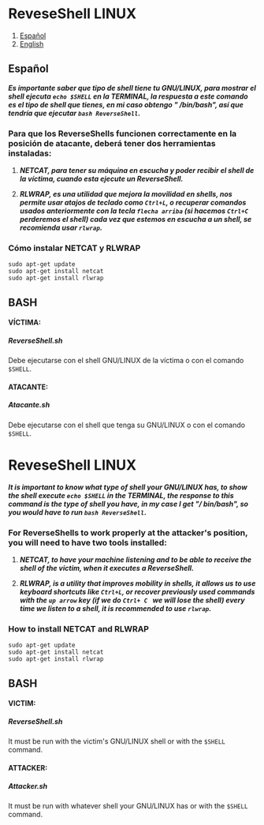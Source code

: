 # ReveseShell LINUX

1. [Español]()
2. [English]()

## Español

***Es importante saber que tipo de shell tiene tu GNU/LINUX, para mostrar el shell ejecuta `echo $SHELL` en la TERMINAL, la respuesta a este comando es el tipo de shell que tienes, en mi caso obtengo " /bin/bash", así que tendría que ejecutar `bash ReverseShell`.***

### **Para que los ReverseShells funcionen correctamente en la posición de atacante, deberá tener dos herramientas instaladas:**

1. ***NETCAT, para tener su máquina en escucha y poder recibir el shell de la víctima, cuando esta ejecute un ReverseShell.***

2. ***RLWRAP, es una utilidad que mejora la movilidad en shells, nos permite usar atajos de teclado como `Ctrl+L`, o recuperar comandos usados anteriormente con la tecla `flecha arriba` (si hacemos `Ctrl+C ` perderemos el shell) cada vez que estemos en escucha a un shell, se recomienda usar `rlwrap`.***

### Cómo instalar NETCAT y RLWRAP
```
sudo apt-get update
sudo apt-get install netcat
sudo apt-get install rlwrap
```

## BASH

#### VÍCTIMA:
##### ReverseShell.sh
Debe ejecutarse con el shell GNU/LINUX de la víctima o con el comando `$SHELL`.

#### ATACANTE:
##### Atacante.sh
Debe ejecutarse con el shell que tenga su GNU/LINUX o con el comando `$SHELL`.



# ReveseShell LINUX

***It is important to know what type of shell your GNU/LINUX has, to show the shell execute `echo $SHELL` in the TERMINAL, the response to this command is the type of shell you have, in my case I get "/ bin/bash", so you would have to run `bash ReverseShell`.***

### **For ReverseShells to work properly at the attacker's position, you will need to have two tools installed:**

1. ***NETCAT, to have your machine listening and to be able to receive the shell of the victim, when it executes a ReverseShell.***

2. ***RLWRAP, is a utility that improves mobility in shells, it allows us to use keyboard shortcuts like `Ctrl+L`, or recover previously used commands with the `up arrow` key (if we do `Ctrl+ C ` we will lose the shell) every time we listen to a shell, it is recommended to use `rlwrap`.***

### How to install NETCAT and RLWRAP
```
sudo apt-get update
sudo apt-get install netcat
sudo apt-get install rlwrap
```

## BASH

#### VICTIM:
##### ReverseShell.sh
It must be run with the victim's GNU/LINUX shell or with the `$SHELL` command.

#### ATTACKER:
##### Attacker.sh
It must be run with whatever shell your GNU/LINUX has or with the `$SHELL` command.
